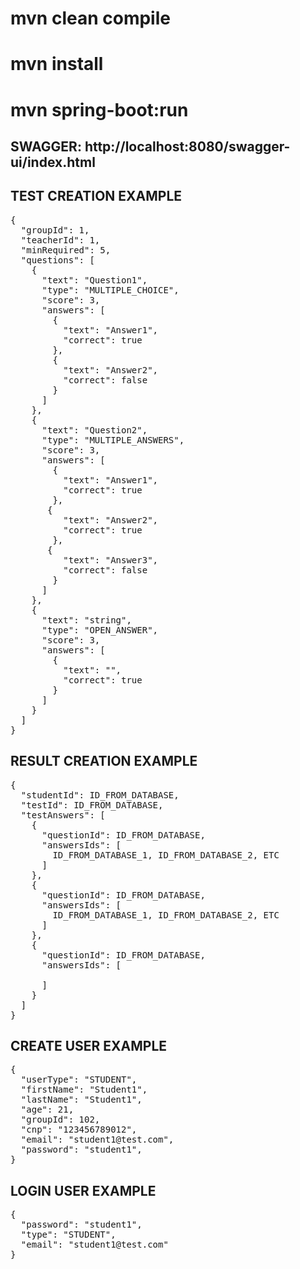 # mvn clean compile
# mvn install
# mvn spring-boot:run
## SWAGGER: http://localhost:8080/swagger-ui/index.html

## TEST CREATION EXAMPLE
<pre>
{
  "groupId": 1,
  "teacherId": 1,
  "minRequired": 5,
  "questions": [
    {
      "text": "Question1",
      "type": "MULTIPLE_CHOICE",
      "score": 3,
      "answers": [
        {
          "text": "Answer1",
          "correct": true
        },
        {
          "text": "Answer2",
          "correct": false
        }
      ]
    },
    {
      "text": "Question2",
      "type": "MULTIPLE_ANSWERS",
      "score": 3,
      "answers": [
        {
          "text": "Answer1",
          "correct": true
        },
       {
          "text": "Answer2",
          "correct": true
        },
       {
          "text": "Answer3",
          "correct": false
        }
      ]
    },
    {
      "text": "string",
      "type": "OPEN_ANSWER",
      "score": 3,
      "answers": [
        {
          "text": "",
          "correct": true
        }
      ]
    }
  ]
}
</pre>


## RESULT CREATION EXAMPLE
<pre>
{
  "studentId": ID_FROM_DATABASE,
  "testId": ID_FROM_DATABASE,
  "testAnswers": [
    {
      "questionId": ID_FROM_DATABASE,
      "answersIds": [
        ID_FROM_DATABASE_1, ID_FROM_DATABASE_2, ETC
      ]
    },
    {
      "questionId": ID_FROM_DATABASE,
      "answersIds": [
        ID_FROM_DATABASE_1, ID_FROM_DATABASE_2, ETC
      ]
    },
    {
      "questionId": ID_FROM_DATABASE,
      "answersIds": [
        
      ]
    }
  ]
}
</pre>

## CREATE USER EXAMPLE
<pre>
{
  "userType": "STUDENT",
  "firstName": "Student1",
  "lastName": "Student1",
  "age": 21,
  "groupId": 102,
  "cnp": "123456789012",
  "email": "student1@test.com",
  "password": "student1",
}
</pre>


## LOGIN USER EXAMPLE
<pre>
{
  "password": "student1",
  "type": "STUDENT",
  "email": "student1@test.com"
}
</pre>